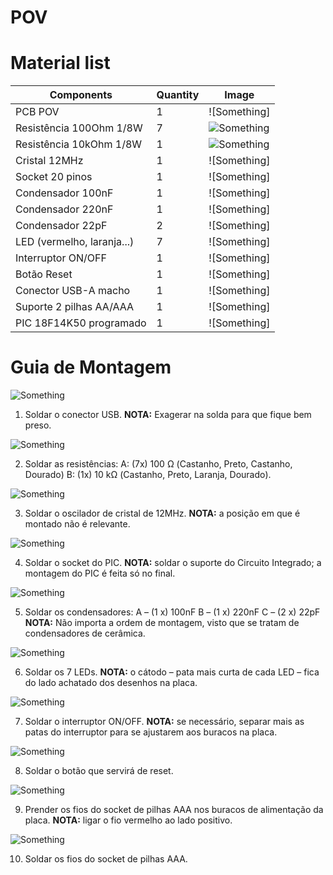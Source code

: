 # POV

# Material list

| Components | Quantity | Image |
| -----------|----------|-------|
| PCB POV | 1 | ![Something] |
| Resistência 100Ohm 1/8W | 7 | ![Something](images/resistencia_1k.jpg) |
| Resistência 10kOhm 1/8W | 1 | ![Something](images/resistencia_1k.jpg) |
| Cristal 12MHz | 1 | ![Something] |
| Socket 20 pinos | 1 | ![Something] |
| Condensador 100nF | 1 | ![Something] |
| Condensador 220nF | 1 | ![Something] |
| Condensador 22pF | 2 | ![Something] |
| LED (vermelho, laranja...) | 7 | ![Something] |
| Interruptor ON/OFF | 1 | ![Something] |
| Botão Reset | 1 | ![Something] |
| Conector USB-A macho | 1 | ![Something] |
| Suporte 2 pilhas AA/AAA | 1 | ![Something] |
| PIC 18F14K50 programado | 1 | ![Something] |



# Guia de Montagem

![Something](images/1.png)

1. Soldar o conector USB.
**NOTA:** Exagerar na solda para que fique bem preso.

![Something](images/2.png)

2. Soldar as resistências:
A: (7x) 100 Ω (Castanho, Preto, Castanho, Dourado)
B: (1x) 10 kΩ (Castanho, Preto, Laranja, Dourado).

![Something](images/3.png)

3. Soldar o oscilador de cristal de 12MHz.
**NOTA:** a posição em que é montado não é relevante.

![Something](images/4.png)

4. Soldar o socket do PIC.
**NOTA:** soldar o suporte do Circuito Integrado; a montagem do PIC é feita só no final.

![Something](images/5.png)

5. Soldar os condensadores:
A – (1 x) 100nF
B – (1 x) 220nF
C – (2 x) 22pF
**NOTA:** Não importa a ordem de montagem, visto que se tratam de condensadores de cerâmica.

![Something](images/6.png)

6. Soldar os 7 LEDs.
**NOTA:** o cátodo – pata mais curta de cada LED – fica do lado achatado dos desenhos na placa.

![Something](images/7.png)

7. Soldar o interruptor ON/OFF.
**NOTA:** se necessário, separar mais as patas do interruptor para se ajustarem aos buracos na placa.

![Something](images/8.png)

8. Soldar o botão que servirá de reset.

![Something](images/9.png)

9. Prender os fios do socket de pilhas AAA nos buracos de alimentação da placa.
**NOTA:** ligar o fio vermelho ao lado positivo.

![Something](images/10.png)

10. Soldar os fios do socket de pilhas AAA.
